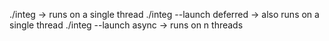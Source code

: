 ./integ  -> runs on a single thread
./integ --launch deferred  -> also runs on a single thread
./integ --launch async <n> -> runs on n threads

